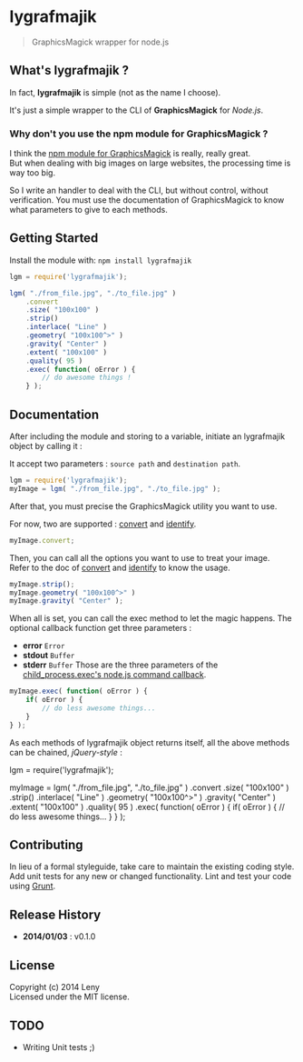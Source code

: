 # lygrafmajik

> GraphicsMagick wrapper for node.js

## What's lygrafmajik ?

In fact, **lygrafmajik** is simple (not as the name I choose).

It's just a simple wrapper to the CLI of **GraphicsMagick** for *Node.js*.

### Why don't you use the npm module for GraphicsMagick ?

I think the [npm module for GraphicsMagick](https://npmjs.org/package/gm) is really, really great.  
But when dealing with big images on large websites, the processing time is way too big.

So I write an handler to deal with the CLI, but without control, without verification.
You must use the documentation of GraphicsMagick to know what parameters to give to each methods.

## Getting Started
Install the module with: `npm install lygrafmajik`

```javascript
lgm = require('lygrafmajik');

lgm( "./from_file.jpg", "./to_file.jpg" )
    .convert
    .size( "100x100" )
    .strip()
    .interlace( "Line" )
    .geometry( "100x100^>" )
    .gravity( "Center" )
    .extent( "100x100" )
    .quality( 95 )
    .exec( function( oError ) {
        // do awesome things !
    } );
```

## Documentation

After including the module and storing to a variable, initiate an lygrafmajik object by calling it : 

It accept two parameters : `source path` and `destination path`.

```javascript
lgm = require('lygrafmajik');
myImage = lgm( "./from_file.jpg", "./to_file.jpg" );
```

After that, you must precise the GraphicsMagick utility you want to use.

For now, two are supported : [convert](http://www.graphicsmagick.org/convert.html) and [identify](http://www.graphicsmagick.org/identify.html).

```javascript
myImage.convert;
```

Then, you can call all the options you want to use to treat your image.  
Refer to the doc of [convert](http://www.graphicsmagick.org/convert.html) and [identify](http://www.graphicsmagick.org/identify.html) to know the usage.

```javascript
myImage.strip();
myImage.geometry( "100x100^>" )
myImage.gravity( "Center" );
```

When all is set, you can call the exec method to let the magic happens. 
The optional callback function get three parameters : 
* **error** `Error`
* **stdout** `Buffer`
* **stderr** `Buffer`
Those are the three parameters of the [child_process.exec's node.js command callback](http://nodejs.org/api/child_process.html#child_process_child_process_exec_command_options_callback).

```javascript
myImage.exec( function( oError ) {
    if( oError ) {
        // do less awesome things...
    }
} );
```

As each methods of lygrafmajik object returns itself, all the above methods can be chained, *jQuery-style* : 

lgm = require('lygrafmajik');

myImage = lgm( "./from_file.jpg", "./to_file.jpg" )
    .convert
    .size( "100x100" )
    .strip()
    .interlace( "Line" )
    .geometry( "100x100^>" )
    .gravity( "Center" )
    .extent( "100x100" )
    .quality( 95 )
    .exec( function( oError ) {
        if( oError ) {
            // do less awesome things...
        }
    } );

## Contributing
In lieu of a formal styleguide, take care to maintain the existing coding style. Add unit tests for any new or changed functionality. Lint and test your code using [Grunt](http://gruntjs.com/).

## Release History

* **2014/01/03** : v0.1.0

## License
Copyright (c) 2014 Leny  
Licensed under the MIT license.

## TODO

* Writing Unit tests ;)
